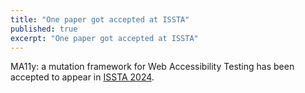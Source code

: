 ```yaml
---
title: "One paper got accepted at ISSTA"
published: true
excerpt: "One paper got accepted at ISSTA"
---
```


MA11y: a mutation framework for Web Accessibility Testing has been accepted to appear in [ISSTA 2024](https://conf.researchr.org/home/issta-2024).
